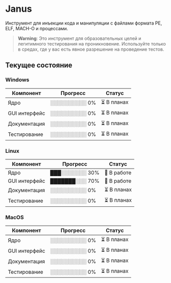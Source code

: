 # Janus
Инструмент для инъекции кода и манипуляции с файлами формата PE, ELF, MACH-O и процессами. 

> **Warning**: Это инструмент для образовательных целей и легитимного тестирования на проникновение.
> Используйте только в средах, где у вас есть явное разрешение на проведение тестов.

## Текущее состояние 
### Windows
| Компонент        | Прогресс       | Статус       |
|------------------|----------------|--------------|
| Ядро             | ░░░░░░░░░░ 0%  | ⏳ В планах  |
| GUI интерфейс    | ░░░░░░░░░░ 0%  | ⏳ В планах  |
| Документация     | ░░░░░░░░░░ 0%  | ⏳ В планах  |
| Тестирование     | ░░░░░░░░░░ 0%  | ⏳ В планах  |

### Linux
| Компонент        | Прогресс       | Статус       |
|------------------|----------------|--------------|
| Ядро             | ███░░░░░░░ 30% | 🚧 В работе  |
| GUI интерфейс    | ███████░░░ 70% | 🚧 В работе  |
| Документация     | ░░░░░░░░░░ 0%  | ⏳ В планах  |
| Тестирование     | ░░░░░░░░░░ 0%  | ⏳ В планах  |


### MacOS
| Компонент        | Прогресс       | Статус       |
|------------------|----------------|--------------|
| Ядро             | ░░░░░░░░░░ 0%  | ⏳ В планах  |
| GUI интерфейс    | ░░░░░░░░░░ 0%  | ⏳ В планах  |
| Документация     | ░░░░░░░░░░ 0%  | ⏳ В планах  |
| Тестирование     | ░░░░░░░░░░ 0%  | ⏳ В планах  |
